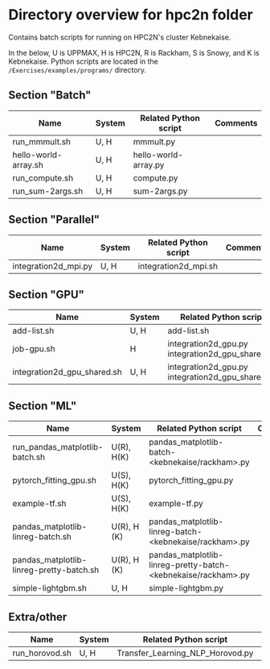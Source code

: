 # Directory overview for hpc2n folder

Contains batch scripts for running on HPC2N's cluster Kebnekaise. 

In the below, U is UPPMAX, H is HPC2N, R is Rackham, S is Snowy, and K is Kebnekaise. Python scripts are located in the ``/Exercises/examples/programs/`` directory.  

## Section "Batch" 

| Name | System | Related Python script | Comments |
| ---- | ------ | --------------------- | -------- |
| run_mmmult.sh | U, H | mmmult.py | |
| hello-world-array.sh | U, H | hello-world-array.py | |  
| run_compute.sh | U, H | compute.py | | 
| run_sum-2args.sh | U, H | sum-2args.py | | 

## Section "Parallel" 

| Name | System | Related Python script | Comments |
| ---- | ------ | --------------------- | -------- |
| integration2d_mpi.py | U, H | integration2d_mpi.sh | | 

## Section "GPU" 

| Name | System | Related Python script | Comments |
| ---- | ------ | --------------------- | -------- |
| add-list.sh | U, H | add-list.sh | | 
| job-gpu.sh | H | integration2d_gpu.py <br> integration2d_gpu_shared.py | | 
| integration2d_gpu_shared.sh | U, H | integration2d_gpu.py <br> integration2d_gpu_shared.py | | 

## Section "ML" 

| Name | System | Related Python script | Comments |
| ---- | ------ | --------------------- | -------- |
| run_pandas_matplotlib-batch.sh | U(R), H(K) | pandas_matplotlib-batch-<kebnekaise/rackham>.py | |  
| pytorch_fitting_gpu.sh | U(S), H(K) | pytorch_fitting_gpu.py | |
| example-tf.sh | U(S), H(K) | example-tf.py | | 
| pandas_matplotlib-linreg-batch.sh | U(R), H (K) | pandas_matplotlib-linreg-batch-<kebnekaise/rackham>.py | |
| pandas_matplotlib-linreg-pretty-batch.sh | U(R), H (K) | pandas_matplotlib-linreg-pretty-batch-<kebnekaise/rackham>.py | |
| simple-lightgbm.sh | U, H | simple-lightgbm.py | | 

## Extra/other 

| Name | System | Related Python script | Comments |
| ---- | ------ | --------------------- | -------- |
| run_horovod.sh | U, H | Transfer_Learning_NLP_Horovod.py | | 
